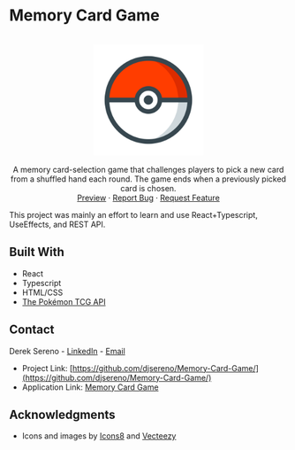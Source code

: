 # Memory Card Game

<div id="top"></div>

<!-- PROJECT LOGO -->
<br />
<div align="center"> 
  <a href="https://github.com/djsereno/Memory-Card-Game">
    <img src="https://github.com/djsereno/Memory-Card-Game/blob/main/src/assets/pokeball.png" alt="Logo" width="200" height="200">
  </a>

  <p align="center">
    A memory card-selection game that  challenges players to pick a new card from a shuffled hand each round. The game ends when a previously picked card is chosen.
    <br />
    <a href="PROJECT_LINK_HERE">Preview</a>
    ·
    <a href="https://github.com/djsereno/Memory-Card-Game/issues">Report Bug</a>
    ·
    <a href="https://github.com/djsereno/Memory-Card-Game/issues">Request Feature</a>
  </p>
</div>

This project was mainly an effort to learn and use React+Typescript, UseEffects, and REST API.

## Built With

- React
- Typescript
- HTML/CSS
- [The Pokémon TCG API ](https://docs.pokemontcg.io/)

## Contact

Derek Sereno - [LinkedIn](https://www.linkedin.com/in/dereksereno/) - [Email](mailto:djsereno91@gmail.com)

- Project Link: [https://github.com/djsereno/Memory-Card-Game/](https://github.com/djsereno/Memory-Card-Game/)
- Application Link: [Memory Card Game](PROJECT_LINK_HERE)

## Acknowledgments

- Icons and images by [Icons8](https://icons8.com/) and [Vecteezy](https://www.vecteezy.com/)
